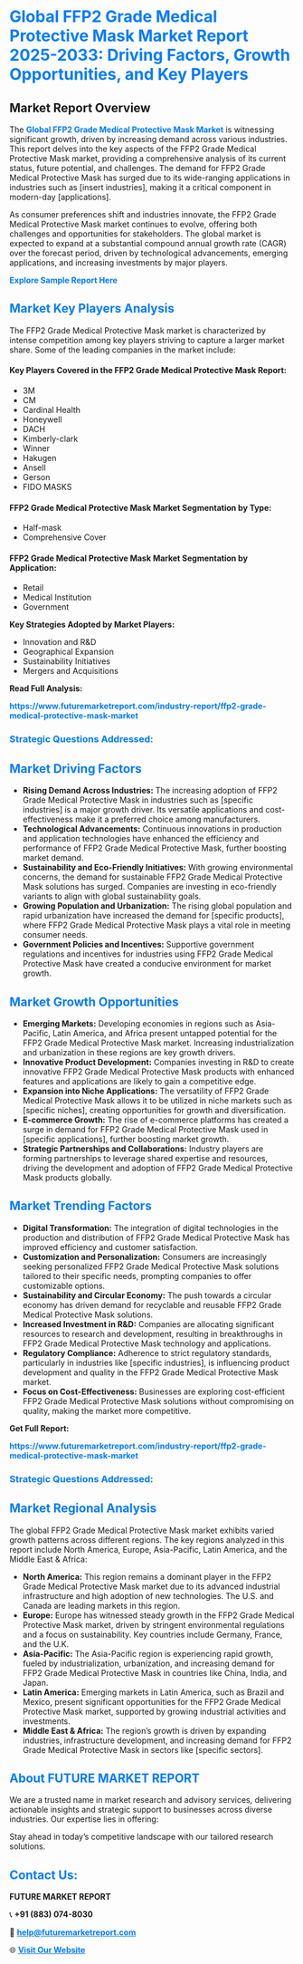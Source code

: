 <h1 style="color: #007BFF;">Global FFP2 Grade Medical Protective Mask Market Report 2025-2033: Driving Factors, Growth Opportunities, and Key Players</h1>

<section id="overview">
<h2>Market Report Overview</h2>
<p>The <a href="https://www.futuremarketreport.com/industry-report/ffp2-grade-medical-protective-mask-market" style="color: #007BFF; text-decoration: none;"><strong>Global FFP2 Grade Medical Protective Mask Market</strong></a> is witnessing significant growth, driven by increasing demand across various industries. This report delves into the key aspects of the FFP2 Grade Medical Protective Mask market, providing a comprehensive analysis of its current status, future potential, and challenges. The demand for FFP2 Grade Medical Protective Mask has surged due to its wide-ranging applications in industries such as [insert industries], making it a critical component in modern-day [applications].</p>
<p>As consumer preferences shift and industries innovate, the FFP2 Grade Medical Protective Mask market continues to evolve, offering both challenges and opportunities for stakeholders. The global market is expected to expand at a substantial compound annual growth rate (CAGR) over the forecast period, driven by technological advancements, emerging applications, and increasing investments by major players.</p>
</section>

<section id="overview">
<p><a href="https://www.futuremarketreport.com/request-sample/reportId=77548" style="color: #007BFF; text-decoration: none;"><strong>Explore Sample Report Here</strong></a></p>
</section>

<section id="key-players">
<h2 style="color: #007BFF;">Market Key Players Analysis</h2>
<p>The FFP2 Grade Medical Protective Mask market is characterized by intense competition among key players striving to capture a larger market share. Some of the leading companies in the market include:</p>
<h4>Key Players Covered in the FFP2 Grade Medical Protective Mask Report:</h4>
<ul><li>3M</li><li>CM</li><li>Cardinal Health</li><li>Honeywell</li><li>DACH</li><li>Kimberly-clark</li><li>Winner</li><li>Hakugen</li><li>Ansell</li><li>Gerson</li><li>FIDO MASKS</li></ul>
<h4>FFP2 Grade Medical Protective Mask Market Segmentation by Type:</h4>
<ul><li>Half-mask</li><li>Comprehensive Cover</li></ul>

<h4>FFP2 Grade Medical Protective Mask Market Segmentation by Application:</h4>
<ul><li>Retail</li><li>Medical Institution</li><li>Government</li></ul>
<p><strong>Key Strategies Adopted by Market Players:</strong></p>
<ul>
<li>Innovation and R&D</li>
<li>Geographical Expansion</li>
<li>Sustainability Initiatives</li>
<li>Mergers and Acquisitions</li>
</ul>
</section>

<section>
<p><strong>Read Full Analysis: </strong></p><a href="https://www.futuremarketreport.com/industry-report/ffp2-grade-medical-protective-mask-market" style="color: #007BFF; text-decoration: none;"><strong>https://www.futuremarketreport.com/industry-report/ffp2-grade-medical-protective-mask-market</strong></a>
<h3 style="color: #007BFF;">Strategic Questions Addressed:</h3>
</section>

<section id="driving-factors">
<h2 style="color: #007BFF;">Market Driving Factors</h2>
<ul>
<li><strong>Rising Demand Across Industries:</strong> The increasing adoption of FFP2 Grade Medical Protective Mask in industries such as [specific industries] is a major growth driver. Its versatile applications and cost-effectiveness make it a preferred choice among manufacturers.</li>
<li><strong>Technological Advancements:</strong> Continuous innovations in production and application technologies have enhanced the efficiency and performance of FFP2 Grade Medical Protective Mask, further boosting market demand.</li>
<li><strong>Sustainability and Eco-Friendly Initiatives:</strong> With growing environmental concerns, the demand for sustainable FFP2 Grade Medical Protective Mask solutions has surged. Companies are investing in eco-friendly variants to align with global sustainability goals.</li>
<li><strong>Growing Population and Urbanization:</strong> The rising global population and rapid urbanization have increased the demand for [specific products], where FFP2 Grade Medical Protective Mask plays a vital role in meeting consumer needs.</li>
<li><strong>Government Policies and Incentives:</strong> Supportive government regulations and incentives for industries using FFP2 Grade Medical Protective Mask have created a conducive environment for market growth.</li>
</ul>
</section>

<section id="growth-opportunities">
<h2 style="color: #007BFF;">Market Growth Opportunities</h2>
<ul>
<li><strong>Emerging Markets:</strong> Developing economies in regions such as Asia-Pacific, Latin America, and Africa present untapped potential for the FFP2 Grade Medical Protective Mask market. Increasing industrialization and urbanization in these regions are key growth drivers.</li>
<li><strong>Innovative Product Development:</strong> Companies investing in R&D to create innovative FFP2 Grade Medical Protective Mask products with enhanced features and applications are likely to gain a competitive edge.</li>
<li><strong>Expansion into Niche Applications:</strong> The versatility of FFP2 Grade Medical Protective Mask allows it to be utilized in niche markets such as [specific niches], creating opportunities for growth and diversification.</li>
<li><strong>E-commerce Growth:</strong> The rise of e-commerce platforms has created a surge in demand for FFP2 Grade Medical Protective Mask used in [specific applications], further boosting market growth.</li>
<li><strong>Strategic Partnerships and Collaborations:</strong> Industry players are forming partnerships to leverage shared expertise and resources, driving the development and adoption of FFP2 Grade Medical Protective Mask products globally.</li>
</ul>
</section>

<section id="trending-factors">
<h2 style="color: #007BFF;">Market Trending Factors</h2>
<ul>
<li><strong>Digital Transformation:</strong> The integration of digital technologies in the production and distribution of FFP2 Grade Medical Protective Mask has improved efficiency and customer satisfaction.</li>
<li><strong>Customization and Personalization:</strong> Consumers are increasingly seeking personalized FFP2 Grade Medical Protective Mask solutions tailored to their specific needs, prompting companies to offer customizable options.</li>
<li><strong>Sustainability and Circular Economy:</strong> The push towards a circular economy has driven demand for recyclable and reusable FFP2 Grade Medical Protective Mask solutions.</li>
<li><strong>Increased Investment in R&D:</strong> Companies are allocating significant resources to research and development, resulting in breakthroughs in FFP2 Grade Medical Protective Mask technology and applications.</li>
<li><strong>Regulatory Compliance:</strong> Adherence to strict regulatory standards, particularly in industries like [specific industries], is influencing product development and quality in the FFP2 Grade Medical Protective Mask market.</li>
<li><strong>Focus on Cost-Effectiveness:</strong> Businesses are exploring cost-efficient FFP2 Grade Medical Protective Mask solutions without compromising on quality, making the market more competitive.</li>
</ul>
</section>

<section>
<p><strong>Get Full Report: </strong></p><a href="https://www.futuremarketreport.com/industry-report/ffp2-grade-medical-protective-mask-market" style="color: #007BFF; text-decoration: none;"><strong>https://www.futuremarketreport.com/industry-report/ffp2-grade-medical-protective-mask-market</strong></a>
<h3 style="color: #007BFF;">Strategic Questions Addressed:</h3>
</section>


<section id="regional-analysis">
<h2 style="color: #007BFF;">Market Regional Analysis</h2>
<p>The global FFP2 Grade Medical Protective Mask market exhibits varied growth patterns across different regions. The key regions analyzed in this report include North America, Europe, Asia-Pacific, Latin America, and the Middle East & Africa:</p>
<ul>
<li><strong>North America:</strong> This region remains a dominant player in the FFP2 Grade Medical Protective Mask market due to its advanced industrial infrastructure and high adoption of new technologies. The U.S. and Canada are leading markets in this region.</li>
<li><strong>Europe:</strong> Europe has witnessed steady growth in the FFP2 Grade Medical Protective Mask market, driven by stringent environmental regulations and a focus on sustainability. Key countries include Germany, France, and the U.K.</li>
<li><strong>Asia-Pacific:</strong> The Asia-Pacific region is experiencing rapid growth, fueled by industrialization, urbanization, and increasing demand for FFP2 Grade Medical Protective Mask in countries like China, India, and Japan.</li>
<li><strong>Latin America:</strong> Emerging markets in Latin America, such as Brazil and Mexico, present significant opportunities for the FFP2 Grade Medical Protective Mask market, supported by growing industrial activities and investments.</li>
<li><strong>Middle East & Africa:</strong> The region’s growth is driven by expanding industries, infrastructure development, and increasing demand for FFP2 Grade Medical Protective Mask in sectors like [specific sectors].</li>
</ul>
</section>

<footer>
<h2 style="color: #007BFF;">About FUTURE MARKET REPORT</h2>
<p>We are a trusted name in market research and advisory services, delivering actionable insights and strategic support to businesses across diverse industries. Our expertise lies in offering:</p>

<p>Stay ahead in today’s competitive landscape with our tailored research solutions.</p>

<h2 style="color: #007BFF;">Contact Us:</h2>
<p><strong>FUTURE MARKET REPORT</strong></p>
<p>📞 <strong>+91 (883) 074-8030</strong></p>
<p>📧 <strong><a href="mailto:help@futuremarketreport.com" style="color: #007BFF;">help@futuremarketreport.com</a></strong></p>
<p>🌐 <strong><a href="https://www.futuremarketreport.com/" style="color: #007BFF;">Visit Our Website</a></strong></p>
</footer>